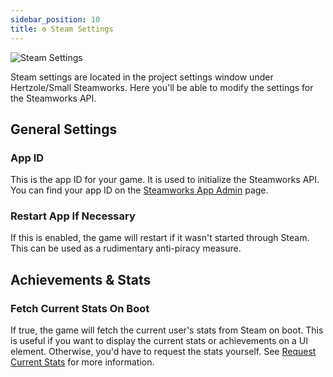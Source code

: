 ```yaml
---
sidebar_position: 10
title: ⚙ Steam Settings
---
```


![Steam Settings](/img/steam_settings.webp)

Steam settings are located in the project settings window under Hertzole/Small Steamworks. Here you'll be able to modify the settings for the Steamworks API.

## General Settings

### App ID
This is the app ID for your game. It is used to initialize the Steamworks API. You can find your app ID on the [Steamworks App Admin](https://partner.steamgames.com/apps) page.

### Restart App If Necessary
If this is enabled, the game will restart if it wasn't started through Steam. This can be used as a rudimentary anti-piracy measure.

## Achievements & Stats

### Fetch Current Stats On Boot
If true, the game will fetch the current user's stats from Steam on boot. This is useful if you want to display the current stats or achievements on a UI element. Otherwise, you'd have to request the stats yourself. See [Request Current Stats](stats#request-current-stats) for more information.